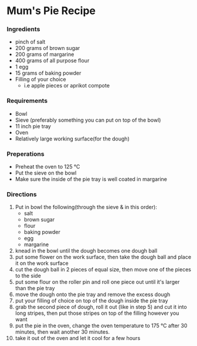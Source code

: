 # Mum's Pie Recipe

### Ingredients
* pinch of salt
* 200 grams of brown sugar
* 200 grams of margarine
* 400 grams of all purpose flour
* 1 egg
* 15 grams of baking powder
* Filling of your choice
  * i.e apple pieces or aprikot compote

### Requirements
* Bowl
* Sieve (preferably something you can put on top of the bowl)
* 11 inch pie tray
* Oven
* Relatively large working surface(for the dough)

### Preperations
* Preheat the oven to 125 °C
* Put the sieve on the bowl
* Make sure the inside of the pie tray is well coated in margarine

### Directions
1) Put in bowl the following(through the sieve & in this order):
   * salt
   * brown sugar
   * flour
   * baking powder
   * egg
   * margarine
2) knead in the bowl until the dough becomes one dough ball
3) put some flower on the work surface, then take the dough ball and place it on the work surface
4) cut the dough ball in 2 pieces of equal size, then move one of the pieces to the side
5) put some flour on the roller pin and roll one piece out until it's larger than the pie tray
6) move the dough onto the pie tray and remove the excess dough
7) put your filling of choice on top of the dough inside the pie tray
8) grab the second piece of dough, roll it out (like in step 5) and cut it into long stripes, then put those stripes on top of the filling however you want
9) put the pie in the oven, change the oven temperature to 175 °C after 30 minutes, then wait another 30 minutes.
10) take it out of the oven and let it cool for a few hours
